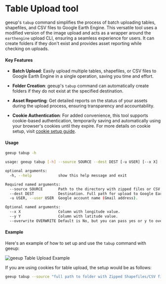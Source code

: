 # Table Upload tool

geeup's `tabup` command simplifies the process of batch uploading tables, shapefiles, and CSV files to Google Earth Engine. This versatile tool uses a modified version of the image upload and acts as a wrapper around the `earthengine` upload CLI, ensuring a seamless experience for users. It can create folders if they don't exist and provides asset reporting while checking on uploads.

#### Key Features

- **Batch Upload**: Easily upload multiple tables, shapefiles, or CSV files to Google Earth Engine in a single operation, saving you time and effort.

- **Folder Creation**: geeup's `tabup` command can automatically create folders if they do not exist at the specified destination.

- **Asset Reporting**: Get detailed reports on the status of your assets during the upload process, ensuring transparency and accountability.

- **Cookie Authentication**: For added convenience, this tool supports cookie-based authentication, temporarily saving and automatically using your browser's cookies until they expire. For more details on cookie setup, visit [cookie setup guide](https://samapriya.github.io/geeup/projects/cookies_setup/).

#### Usage

```bash
geeup tabup -h

usage: geeup tabup [-h] --source SOURCE --dest DEST [-u USER] [--x X] [--y Y] [--overwrite OVERWRITE]

optional arguments:
  -h, --help            show this help message and exit

Required named arguments:
  --source SOURCE       Path to the directory with zipped files or CSV files for upload.
  --dest DEST           Destination. Full path for upload to Google Earth Engine folder, e.g., users/pinkiepie/myfolder
  -u USER, --user USER  Google account name (Gmail address).

Optional named arguments:
  --x X                 Column with longitude value.
  --y Y                 Column with latitude value.
  --overwrite OVERWRITE Default is No, but you can pass yes or y to overwrite existing data.
```

#### Example

Here's an example of how to set up and use the `tabup` command with geeup:

![geeup Table Upload Example](https://user-images.githubusercontent.com/6677629/147895900-4e4a14c4-ed89-4d3d-8572-b96198703ade.gif)

If you are using cookies for table upload, the setup would be as follows:

```bash
geeup tabup --source "full path to folder with Zipped Shapefiles/CSV files" --dest "Full path for upload to Google Earth Engine, e.g., users/pinkiepie/folder" --user "email@domain.com authenticated and used with GEE"
```
